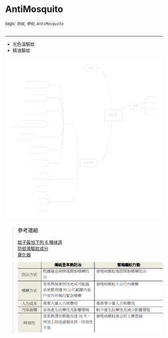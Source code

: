 # AntiMosquito

###### tags: `防蚊`, `學校`, `AntiMosquito`

---

- 光色溫驅蚊
- 精油驅蚊

![心智圖](./蚊子/XMind.png)

> ### 參考連結
>
> [蚊子最怕下列 6 種味道](https://forum.gamer.com.tw/C.php?bsn=16318&snA=6)\
> [防蚊液驅蚊成分](https://zh.wikipedia.org/zh-hant/%E9%98%B2%E8%9A%8A%E6%B6%B2)\
> [霧化器](http://www.360doc.com/content/11/0821/10/7397474_142099359.shtml)

> ![防蚊方法](.github/images/防蚊方法.png)
